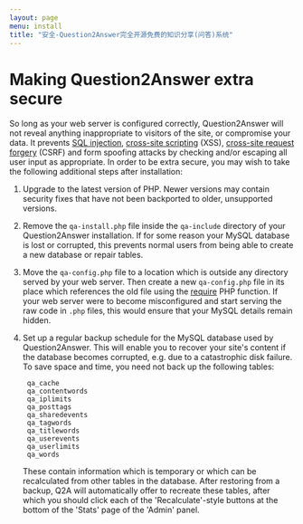 ```yaml
---
layout: page
menu: install
title: "安全-Question2Answer完全开源免费的知识分享(问答)系统"
---
```


# Making Question2Answer extra secure

So long as your web server is configured correctly, Question2Answer will not reveal anything inappropriate to visitors of the site, or compromise your data. It prevents [SQL injection](http://en.wikipedia.org/wiki/SQL_injection), [cross-site scripting](http://en.wikipedia.org/wiki/Cross-site_scripting) (XSS), [cross-site request forgery](http://en.wikipedia.org/wiki/Cross-site_request_forgery) (CSRF) and form spoofing attacks by checking and/or escaping all user input as appropriate. In order to be extra secure, you may wish to take the following additional steps after installation:

1. Upgrade to the latest version of PHP. Newer versions may contain security fixes that have not been backported to older, unsupported versions.

2. Remove the `qa-install.php` file inside the `qa-include` directory of your Question2Answer installation. If for some reason your MySQL database is lost or corrupted, this prevents normal users from being able to create a new database or repair tables.

3. Move the `qa-config.php` file to a location which is outside any directory served by your web server. Then create a new `qa-config.php` file in its place which references the old file using the [require](http://php.net/manual/en/function.require.php) PHP function. If your web server were to become misconfigured and start serving the raw code in `.php` files, this would ensure that your MySQL details remain hidden.

4. Set up a regular backup schedule for the MySQL database used by Question2Answer. This will enable you to recover your site's content if the database becomes corrupted, e.g. due to a catastrophic disk failure. To save space and time, you need not back up the following tables:

        qa_cache
        qa_contentwords
        qa_iplimits
        qa_posttags
        qa_sharedevents
        qa_tagwords
        qa_titlewords
        qa_userevents
        qa_userlimits
        qa_words

    These contain information which is temporary or which can be recalculated from other tables in the database. After restoring from a backup, Q2A will automatically offer to recreate these tables, after which you should click each of the 'Recalculate'-style buttons at the bottom of the 'Stats' page of the 'Admin' panel.
